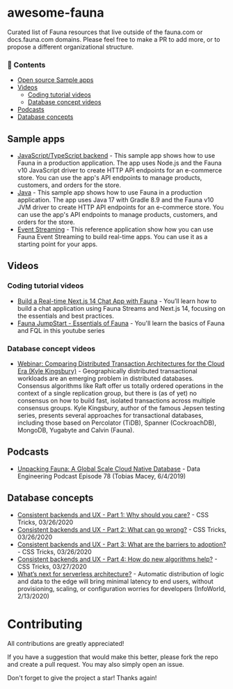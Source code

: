 # awesome-fauna

Curated list of Fauna resources that live outside of the fauna.com or docs.fauna.com domains. Please feel free to make a PR to add more, or to propose a different organizational structure.

### :bookmark_tabs: Contents

- [Open source Sample apps](#open-source-example-apps)
- [Videos](#videos)
	- [Coding tutorial videos](#coding-tutorial-videos)
	- [Database concept videos](#database-concept-videos)
- [Podcasts](#podcasts)
- [Database concepts](#database-concepts)


## Sample apps

* [JavaScript/TypeScript backend](https://github.com/fauna/js-sample-app) - This sample app shows how to use Fauna in a production application.
The app uses Node.js and the Fauna v10 JavaScript driver to create HTTP API endpoints for an e-commerce store. You can use the app's API endpoints to manage products, customers, and orders for the store.
* [Java](https://github.com/fauna/java-sample-app) - This sample app shows how to use Fauna in a production application.
The app uses Java 17 with Gradle 8.9 and the Fauna v10 JVM driver to create HTTP API endpoints for an e-commerce store. You can use the app's API endpoints to manage products, customers, and orders for the store.
* [Event Streaming](https://github.com/fauna-labs/chat-app-streaming) - This reference application show how you can use Fauna Event Streaming to build real-time apps. You can use it as a starting point for your apps.

## Videos

### Coding tutorial videos
* [Build a Real-time Next.js 14 Chat App with Fauna](https://egghead.io/courses/build-a-real-time-next-js-14-chat-app-with-fauna-f8679b5b) - You’ll learn how to build a chat application using Fauna Streams and Next.js 14, focusing on the essentials and best practices.
* [Fauna JumpStart - Essentials of Fauna](https://www.youtube.com/watch?v=QpuCo9iWK_c&list=PLmNbC0InqwK111JMUS_kAtNz-ymxKAXWN&ab_channel=FaunaInc.) - You'll learn the basics of Fauna
and FQL in this youtube series

### Database concept videos
* [Webinar: Comparing Distributed Transaction Architectures for the Cloud Era (Kyle Kingsbury)](https://www.youtube.com/watch?v=w_zYYF3-iSo&t=2628s) - Geographically distributed transactional workloads are an emerging problem in distributed databases. Consensus algorithms like Raft offer us totally ordered operations in the context of a single replication group, but there is (as of yet) no consensus on how to build fast, isolated transactions across multiple consensus groups. Kyle Kingsbury, author of the famous Jepsen testing series, presents several approaches for transactional databases, including those based on Percolator (TiDB), Spanner (CockroachDB), MongoDB, Yugabyte and Calvin (Fauna).


## Podcasts
* [Unpacking Fauna: A Global Scale Cloud Native Database](https://www.youtube.com/watch?v=idex_BnG_c0) - Data Engineering Podcast Episode 78 (Tobias Macey, 6/4/2019)

## Database concepts
* [Consistent backends and UX - Part 1: Why should you care?](https://css-tricks.com/consistent-backends-and-ux:-why-should-you-care/) -  CSS Tricks, 03/26/2020
* [Consistent backends and UX - Part 2: What can go wrong?](https://css-tricks.com/consistent-backends-and-ux-what-can-go-wrong/) -  CSS Tricks, 03/26/2020
* [Consistent backends and UX - Part 3: What are the barriers to adoption?](https://css-tricks.com/consistent-backends-and-ux-what-are-the-barriers-to-adoption/) -  CSS Tricks, 03/26/2020
* [Consistent backends and UX - Part 4: How do new algorithms help?](https://css-tricks.com/consistent-backends-and-ux:-how-do-new-algorithms-help/) -  CSS Tricks, 03/27/2020
* [What’s next for serverless architecture?](https://www.infoworld.com/article/3526480/whats-next-for-serverless-architecture.html) - Automatic distribution of logic and data to the edge will bring minimal latency to end users, without provisioning, scaling, or configuration worries for developers (InfoWorld, 2/13/2020)


# Contributing

All contributions are greatly appreciated!

If you have a suggestion that would make this better, please fork the repo and create a pull request. You may also simply open an issue.

Don't forget to give the project a star! Thanks again!